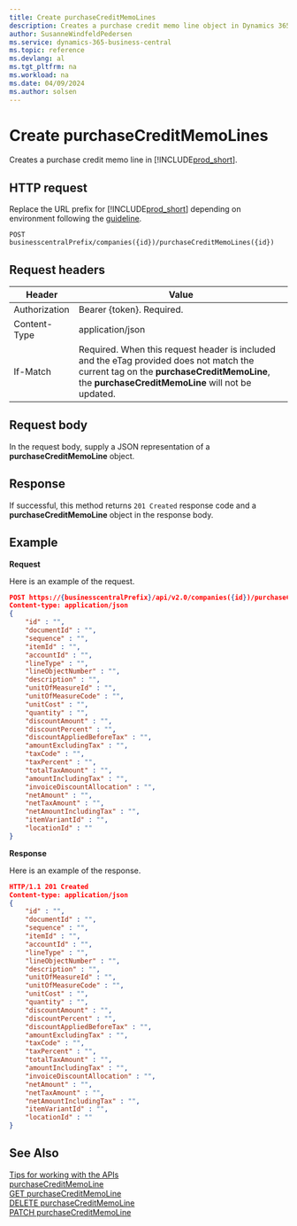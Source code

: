 ```yaml
---
title: Create purchaseCreditMemoLines
description: Creates a purchase credit memo line object in Dynamics 365 Business Central.
author: SusanneWindfeldPedersen
ms.service: dynamics-365-business-central
ms.topic: reference
ms.devlang: al
ms.tgt_pltfrm: na
ms.workload: na
ms.date: 04/09/2024
ms.author: solsen
---
```


<!-- NOTE: This article is an auto-generated stub from the metadata file. -->
<!-- The sections marked with an EDIT_IS_REQUIRED require manual editing. -->
# Create purchaseCreditMemoLines

Creates a purchase credit memo line in [!INCLUDE[prod_short](../../../includes/prod_short.md)].

## HTTP request

Replace the URL prefix for [!INCLUDE[prod_short](../../../includes/prod_short.md)] depending on environment following the [guideline](../../v2.0/endpoints-apis-for-dynamics.md).
<!-- START>EDIT_IS_REQUIRED. There URL for accessing the endpoint might be different or there might be more than one -->
```
POST businesscentralPrefix/companies({id})/purchaseCreditMemoLines({id})
```
<!-- END>EDIT_IS_REQUIRED -->
## Request headers

|Header|Value|
|------|-----|
|Authorization  |Bearer {token}. Required. |
|Content-Type  |application/json|
|If-Match      |Required. When this request header is included and the eTag provided does not match the current tag on the **purchaseCreditMemoLine**, the **purchaseCreditMemoLine** will not be updated. |

## Request body

In the request body, supply a JSON representation of a **purchaseCreditMemoLine** object.

## Response

If successful, this method returns ```201 Created``` response code and a **purchaseCreditMemoLine** object in the response body.


## Example

**Request**

Here is an example of the request.
<!-- START>EDIT_IS_REQUIRED. There URL for accessing the endpoint might be different. Fill in the property values -->
```json
POST https://{businesscentralPrefix}/api/v2.0/companies({id})/purchaseCreditMemoLines({id})
Content-type: application/json
{
    "id" : "",
    "documentId" : "",
    "sequence" : "",
    "itemId" : "",
    "accountId" : "",
    "lineType" : "",
    "lineObjectNumber" : "",
    "description" : "",
    "unitOfMeasureId" : "",
    "unitOfMeasureCode" : "",
    "unitCost" : "",
    "quantity" : "",
    "discountAmount" : "",
    "discountPercent" : "",
    "discountAppliedBeforeTax" : "",
    "amountExcludingTax" : "",
    "taxCode" : "",
    "taxPercent" : "",
    "totalTaxAmount" : "",
    "amountIncludingTax" : "",
    "invoiceDiscountAllocation" : "",
    "netAmount" : "",
    "netTaxAmount" : "",
    "netAmountIncludingTax" : "",
    "itemVariantId" : "",
    "locationId" : ""
}
```
<!-- END>EDIT_IS_REQUIRED -->
**Response**

Here is an example of the response.
<!-- START>EDIT_IS_REQUIRED. Fill in values for properties -->
```json
HTTP/1.1 201 Created
Content-type: application/json
{
    "id" : "",
    "documentId" : "",
    "sequence" : "",
    "itemId" : "",
    "accountId" : "",
    "lineType" : "",
    "lineObjectNumber" : "",
    "description" : "",
    "unitOfMeasureId" : "",
    "unitOfMeasureCode" : "",
    "unitCost" : "",
    "quantity" : "",
    "discountAmount" : "",
    "discountPercent" : "",
    "discountAppliedBeforeTax" : "",
    "amountExcludingTax" : "",
    "taxCode" : "",
    "taxPercent" : "",
    "totalTaxAmount" : "",
    "amountIncludingTax" : "",
    "invoiceDiscountAllocation" : "",
    "netAmount" : "",
    "netTaxAmount" : "",
    "netAmountIncludingTax" : "",
    "itemVariantId" : "",
    "locationId" : ""
}
```
<!-- END>EDIT_IS_REQUIRED -->
## See Also

[Tips for working with the APIs](/dynamics365/business-central/dev-itpro/developer/devenv-connect-apps-tips)  
[purchaseCreditMemoLine](../resources/dynamics_purchaseCreditMemoLine.md)  
[GET purchaseCreditMemoLine](dynamics_purchasecreditmemoline_get.md)  
[DELETE purchaseCreditMemoLine](dynamics_purchasecreditmemoline_delete.md)  
[PATCH purchaseCreditMemoLine](dynamics_purchasecreditmemoline_update.md)  
